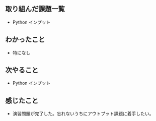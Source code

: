 ## 取り組んだ課題一覧 
- Python インプット
## わかったこと
- 特になし
## 次やること  
- Python インプット
## 感じたこと 
- 演習問題が完了した。忘れないうちにアウトプット課題に着手したい。
